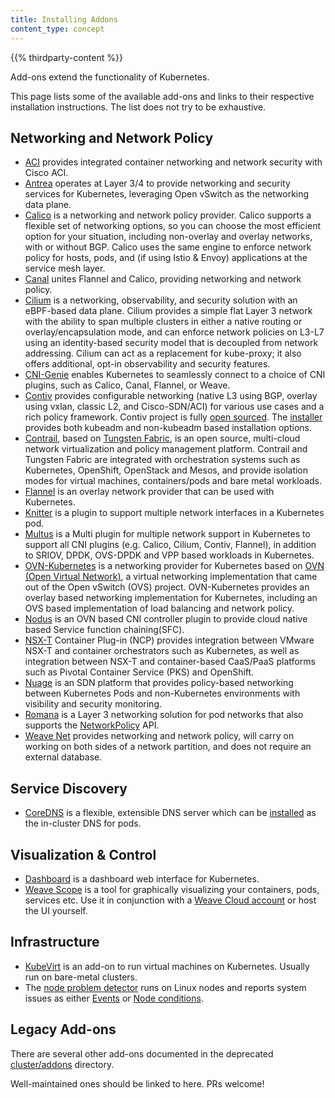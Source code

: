 ```yaml
---
title: Installing Addons
content_type: concept
---
```


<!-- overview -->

{{% thirdparty-content %}}

Add-ons extend the functionality of Kubernetes.

This page lists some of the available add-ons and links to their respective installation instructions. The list does not try to be exhaustive.

<!-- body -->

## Networking and Network Policy

* [ACI](https://www.github.com/noironetworks/aci-containers) provides integrated container networking and network security with Cisco ACI.
* [Antrea](https://antrea.io/) operates at Layer 3/4 to provide networking and security services for Kubernetes, leveraging Open vSwitch as the networking data plane.
* [Calico](https://docs.projectcalico.org/latest/introduction/) is a networking and network policy provider. Calico supports a flexible set of networking options, so you can choose the most efficient option for your situation, including non-overlay and overlay networks, with or without BGP. Calico uses the same engine to enforce network policy for hosts, pods, and (if using Istio & Envoy) applications at the service mesh layer.
* [Canal](https://projectcalico.docs.tigera.io/getting-started/kubernetes/flannel/flannel) unites Flannel and Calico, providing networking and network policy.
* [Cilium](https://github.com/cilium/cilium) is a networking, observability, and security solution with an eBPF-based data plane. Cilium provides a simple flat Layer 3 network with the ability to span multiple clusters in either a native routing or overlay/encapsulation mode, and can enforce network policies on L3-L7 using an identity-based security model that is decoupled from network addressing. Cilium can act as a replacement for kube-proxy; it also offers additional, opt-in observability and security features.
* [CNI-Genie](https://github.com/cni-genie/CNI-Genie) enables Kubernetes to seamlessly connect to a choice of CNI plugins, such as Calico, Canal, Flannel, or Weave.
* [Contiv](https://contivpp.io/) provides configurable networking (native L3 using BGP, overlay using vxlan, classic L2, and Cisco-SDN/ACI) for various use cases and a rich policy framework. Contiv project is fully [open sourced](https://github.com/contiv). The [installer](https://github.com/contiv/install) provides both kubeadm and non-kubeadm based installation options.
* [Contrail](https://www.juniper.net/us/en/products-services/sdn/contrail/contrail-networking/), based on [Tungsten Fabric](https://tungsten.io), is an open source, multi-cloud network virtualization and policy management platform. Contrail and Tungsten Fabric are integrated with orchestration systems such as Kubernetes, OpenShift, OpenStack and Mesos, and provide isolation modes for virtual machines, containers/pods and bare metal workloads.
* [Flannel](https://github.com/flannel-io/flannel#deploying-flannel-manually) is an overlay network provider that can be used with Kubernetes.
* [Knitter](https://github.com/ZTE/Knitter/) is a plugin to support multiple network interfaces in a Kubernetes pod.
* [Multus](https://github.com/k8snetworkplumbingwg/multus-cni) is a Multi plugin for multiple network support in Kubernetes to support all CNI plugins (e.g. Calico, Cilium, Contiv, Flannel), in addition to SRIOV, DPDK, OVS-DPDK and VPP based workloads in Kubernetes.
* [OVN-Kubernetes](https://github.com/ovn-org/ovn-kubernetes/) is a networking provider for Kubernetes based on [OVN (Open Virtual Network)](https://github.com/ovn-org/ovn/), a virtual networking implementation that came out of the Open vSwitch (OVS) project. OVN-Kubernetes provides an overlay based networking implementation for Kubernetes, including an OVS based implementation of load balancing and network policy.
* [Nodus](https://github.com/akraino-edge-stack/icn-nodus) is an OVN based CNI controller plugin to provide cloud native based Service function chaining(SFC).
* [NSX-T](https://docs.vmware.com/en/VMware-NSX-T-Data-Center/index.html) Container Plug-in (NCP) provides integration between VMware NSX-T and container orchestrators such as Kubernetes, as well as integration between NSX-T and container-based CaaS/PaaS platforms such as Pivotal Container Service (PKS) and OpenShift.
* [Nuage](https://github.com/nuagenetworks/nuage-kubernetes/blob/v5.1.1-1/docs/kubernetes-1-installation.rst) is an SDN platform that provides policy-based networking between Kubernetes Pods and non-Kubernetes environments with visibility and security monitoring.
* [Romana](https://github.com/romana) is a Layer 3 networking solution for pod networks that also supports the [NetworkPolicy](/docs/concepts/services-networking/network-policies/) API.
* [Weave Net](https://www.weave.works/docs/net/latest/kubernetes/kube-addon/) provides networking and network policy, will carry on working on both sides of a network partition, and does not require an external database.

## Service Discovery

* [CoreDNS](https://coredns.io) is a flexible, extensible DNS server which can be [installed](https://github.com/coredns/deployment/tree/master/kubernetes) as the in-cluster DNS for pods.

## Visualization &amp; Control

* [Dashboard](https://github.com/kubernetes/dashboard#kubernetes-dashboard) is a dashboard web interface for Kubernetes.
* [Weave Scope](https://www.weave.works/documentation/scope-latest-installing/#k8s) is a tool for graphically visualizing your containers, pods, services etc. Use it in conjunction with a [Weave Cloud account](https://cloud.weave.works/) or host the UI yourself.

## Infrastructure

* [KubeVirt](https://kubevirt.io/user-guide/#/installation/installation) is an add-on to run virtual machines on Kubernetes. Usually run on bare-metal clusters.
* The
  [node problem detector](https://github.com/kubernetes/node-problem-detector)
  runs on Linux nodes and reports system issues as either
  [Events](/docs/reference/kubernetes-api/cluster-resources/event-v1/) or
  [Node conditions](/docs/concepts/architecture/nodes/#condition).

## Legacy Add-ons

There are several other add-ons documented in the deprecated [cluster/addons](https://git.k8s.io/kubernetes/cluster/addons) directory.

Well-maintained ones should be linked to here. PRs welcome!
